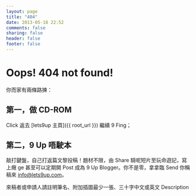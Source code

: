 ```yaml
---
layout: page
title: "404"
date: 2013-05-18 22:52
comments: false
sharing: false
header: false
footer: false
---
```

# Oops! 404 not found!

你而家有兩條路揀：
## 第一，做 CD-ROM
Click 返去 [lets9up 主頁]({{ root_url }}) 繼續 9 Fing；

## 第二，9 Up 唔駛本
敲打鍵盤，自己打返篇文黎投稿！題材不限，由 Share 騎呢短片至玩命遊記，寫上癮 ge 甚至可以定期開 Post 成為 9 Up Blogger。你不是零，拿拿臨 Send 你稱稿來 <info@lets9up.com>。


來稿者或申請人請註明筆名、附加插圖最少一張、三十字中文或英文 Description 